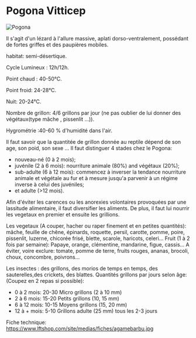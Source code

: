 # Pogona Vitticep 

![Pogona](https://tse3.mm.bing.net/th?id=OIP.LbCBSYcTixFAf1dprQ7bgQHaFj&pid=Api)

Il s'agit d'un lézard à l'allure massive, aplati dorso-ventralement, possédant de fortes griffes et des paupières mobiles. 

habitat: semi-désertique. 

Cycle Lumineux : 12h/12h. 

Point chaud : 40-50°C. 

Point froid: 24-28°C. 

Nuit: 20-24°C. 

Nombre de grillon: 4/6 grillons par jour (ne pas oublier de lui donner des végétaux(type mâche , pissenlit ...)). 

Hygrométrie :40-60 % d'humidité dans l'air.

Il faut savoir que la quantitée de grillon donnée au reptile dépend de son age, son poid, son sexe ...
Il faut distinguer 4 stades chez le Pogona: 
- nouveau-né (0 à 2 mois);
- juvénile (2 à 6 mois): nourriture animale (80%) and végétaux (20%);
- sub-adulte (6 à 12 mois): commencez à inverser la tendance nourriture animale et végétale au fur et à mesure jusqu'a parvenir à un régime inverse à celui des juvéniles;
- et adulte (>12 mois).

Afin d'éviter les carences ou les anorexies volontaires provoquées par une lassitude alimentaire, il faut diversifier les aliments. De plus, il faut lui nourrir les vegetaux en premier et ensuite les grillions.

Les vegetaux (A couper, hacher ou raper finement et en petites quantités): 
mâche, feuille de chêne, épinards, roquette, persil, carotte, pomme, poire, pissenlit, luzerne, chicorée frisé, blette, scarole, haricots, celeri...
Fruit (1 à 2 fois par semaine): Papaye, orange, clémentine, mandarine, figue, cassis...
A éviter, voire exclure: tomate, pomme de terre, fruits rouges, ananas, brocoli, choux, concombre, poivrons...

Les insectes : des grillons, des morios de temps en temps, des sauterelles,des crickets, des blattes.
Quantités grillons par jours selon âge: (Coupez en 2 repas si possible):
- 0 à 2 mois: 20-30 Micro grillons (2 à 10 mm)
- 2 à 6 mois: 15-20 Petits grillons (10, 15 mm)
- 6 à 12 mois: 10-15 Moyens grillons (15, 20 mm)
- 12 à + mois: 5-10 Grillons adulte (25 mm) tous les 2-3 jours

Fiche technique: https://www.lftshop.com/site/medias/fiches/agamebarbu.jpg
